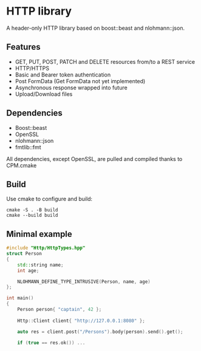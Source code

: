 # HTTP library

A header-only HTTP library based on boost::beast and nlohmann::json.

## Features

*   GET, PUT, POST, PATCH and DELETE resources from/to a REST service
*   HTTP/HTTPS
*   Basic and Bearer token authentication
*   Post FormData (Get FormData not yet implemented)
*   Asynchronous response wrapped into future
*   Upload/Download files

## Dependencies

*   Boost::beast
*   OpenSSL
*   nlohmann::json
*   fmtlib::fmt

All dependencies, except OpenSSL, are pulled and compiled thanks to CPM.cmake

## Build


Use cmake to configure and build:

```console
cmake -S . -B build
cmake --build build 
```

## Minimal example

```c++
#include "Http/HttpTypes.hpp"
struct Person
{
    std::string name;
    int age;

    NLOHMANN_DEFINE_TYPE_INTRUSIVE(Person, name, age)
};

int main()
{
    Person person{ "captain", 42 };
    
    Http::Client client{ "http://127.0.0.1:8080" };

    auto res = client.post("/Persons").body(person).send().get();

    if (true == res.ok()) ...
```
